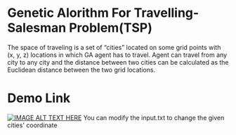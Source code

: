 # Genetic Alorithm For Travelling-Salesman Problem(TSP)

The space of traveling is a set of “cities” located on some grid points with (x, y, z) locations in which GA agent has to travel. Agent can travel from any city to any city and the distance between two cities can be calculated as the Euclidean distance between the two grid locations.


# Demo Link
[![IMAGE ALT TEXT HERE](https://img.youtube.com/vi/3D78wOpbkWg/0.jpg)](https://youtu.be/3D78wOpbkWg)
You can modify the input.txt to change the given cities' coordinate
